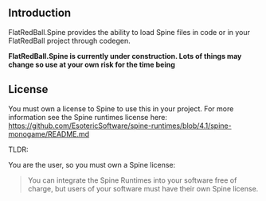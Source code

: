 ## Introduction

FlatRedBall.Spine provides the ability to load Spine files in code or in your FlatRedBall project through codegen. 

**FlatRedBall.Spine is currently under construction. Lots of things may change so use at your own risk for the time being**

## License

You must own a license to Spine to use this in your project. For more information see the Spine runtimes license here: https://github.com/EsotericSoftware/spine-runtimes/blob/4.1/spine-monogame/README.md 

TLDR:

You are the user, so you must own a Spine license:
> You can integrate the Spine Runtimes into your software free of charge, but users of your software must have their own Spine license.
